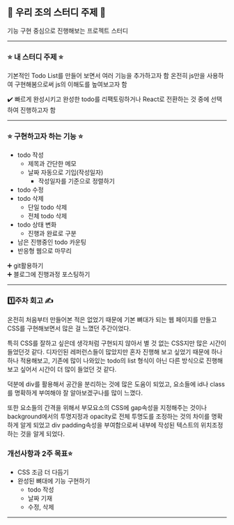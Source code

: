 ## 📌 우리 조의 스터디 주제 📌
기능 구현 중심으로 진행해보는 프로젝트 스터디
<hr/>

### ⭐ 내 스터디 주제 ⭐
기본적인 Todo List를 만들어 보면서 여러 기능을 추가하고자 함 온전히 js만을 사용하여 구현해봄으로써 js의 이해도를 높여보고자 함

✔️ 빠르게 완성시키고 완성한 todo를 리팩토링하거나 React로 전환하는 것 중에 선택하여 진행하고자 함
<hr/>

### ⭐ 구현하고자 하는 기능 ⭐
* todo 작성
    * 제목과 간단한 메모
    * 날짜 자동으로 기입(작성일자)
        * 작성일자를 기준으로 정렬하기
* todo 수정
* todo 삭제
    * 단일 todo 삭제
    * 전체 todo 삭제
* todo 상태 변화
    * 진행과 완료로 구분
* 남은 진행중인 todo 카운팅
* 반응형 웹으로 마무리

➕ git활용하기</br>
➕ 블로그에 진행과정 포스팅하기
<hr/>

### 1️⃣주차 회고 ✍️
온전히 처음부터 만들어본 적은 없었기 때문에 기본 뼈대가 되는 웹 페이지를 만들고 CSS를 구현해보면서 많은 걸 느꼈던 주간이었다.</br>

특히 CSS를 잘하고 싶은데 생각처럼 구현되지 않아서 별 것 없는 CSS지만 많은 시간이 들었던것 같다. 디자인된 레퍼런스들이 많았지만 혼자 진행해 보고 싶었기 때문에 하나하나 적용해보고, 기존에 많이 나와있는 todo의 list 형식이 아닌 다른 방식으로 진행해 보고 싶어서 시간이 더 많이 들었던 것 같다.<br>

덕분에 div를 활용해서 공간을 분리하는 것에 많은 도움이 되었고, 요소들에 id나 class를 명확하게 부여해야 잘 알아보겠구나를 많이 느꼈다. 

또한 요소들의 간격을 위해서 부모요소의 CSS에 gap속성을 지정해주는 것이나 background에서의 투명지정과 opacity로 전체 투명도를 조정하는 것의 차이를 명확하게 알게 되었고 div padding속성을 부여함으로써 내부에 작성된 텍스트의 위치조정하는 것을 알게 되었다.

### 개선사항과 2주 목표⭐
* CSS 조금 더 다듬기
* 완성된 뼈대에 기능 구현하기
    * todo 작성
    * 날짜 기재
    * 수정, 삭제
<hr/>
